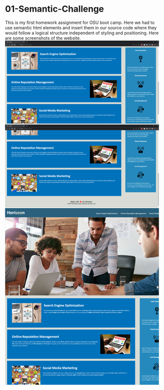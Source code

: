 # 01-Semantic-Challenge
This is my first homework assignment for OSU boot camp. Here we had to use semantic html elements and insert them in our source code where they would follow a logical structure independent of styling and positioning.
Here are some screenshots of the website.
<img scr="./assets/images/Screenshot1.png">
<img src="./assets/images/Screenshot3.png">
<img src="./assets/images/Screenshot2.png">
<img src="./assets/images/FullScreenshot.png">